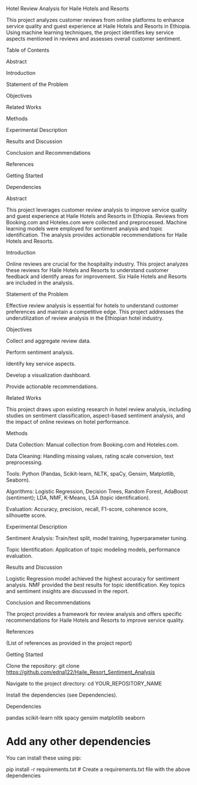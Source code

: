 Hotel Review Analysis for Haile Hotels and Resorts

This project analyzes customer reviews from online platforms to enhance service quality and guest experience at Haile Hotels and Resorts in Ethiopia. Using machine learning techniques, the project identifies key service aspects mentioned in reviews and assesses overall customer sentiment.

Table of Contents

Abstract

Introduction

Statement of the Problem

Objectives

Related Works

Methods

Experimental Description

Results and Discussion

Conclusion and Recommendations

References

Getting Started

Dependencies


Abstract

This project leverages customer review analysis to improve service quality and guest experience at Haile Hotels and Resorts in Ethiopia. Reviews from Booking.com and Hoteles.com were collected and preprocessed. Machine learning models were employed for sentiment analysis and topic identification. The analysis provides actionable recommendations for Haile Hotels and Resorts.

Introduction

Online reviews are crucial for the hospitality industry. This project analyzes these reviews for Haile Hotels and Resorts to understand customer feedback and identify areas for improvement. Six Haile Hotels and Resorts are included in the analysis.

Statement of the Problem

Effective review analysis is essential for hotels to understand customer preferences and maintain a competitive edge. This project addresses the underutilization of review analysis in the Ethiopian hotel industry.

Objectives

Collect and aggregate review data.

Perform sentiment analysis.

Identify key service aspects.

Develop a visualization dashboard.

Provide actionable recommendations.

Related Works

This project draws upon existing research in hotel review analysis, including studies on sentiment classification, aspect-based sentiment analysis, and the impact of online reviews on hotel performance.

Methods

Data Collection: Manual collection from Booking.com and Hoteles.com.

Data Cleaning: Handling missing values, rating scale conversion, text preprocessing.

Tools: Python (Pandas, Scikit-learn, NLTK, spaCy, Gensim, Matplotlib, Seaborn).

Algorithms: Logistic Regression, Decision Trees, Random Forest, AdaBoost (sentiment); LDA, NMF, K-Means, LSA (topic identification).

Evaluation: Accuracy, precision, recall, F1-score, coherence score, silhouette score.

Experimental Description

Sentiment Analysis: Train/test split, model training, hyperparameter tuning.

Topic Identification: Application of topic modeling models, performance evaluation.

Results and Discussion

Logistic Regression model achieved the highest accuracy for sentiment analysis. NMF provided the best results for topic identification. Key topics and sentiment insights are discussed in the report.

Conclusion and Recommendations

The project provides a framework for review analysis and offers specific recommendations for Haile Hotels and Resorts to improve service quality.

References

(List of references as provided in the project report)

Getting Started

Clone the repository: git clone https://github.com/edna122/Haile_Resort_Sentiment_Analysis

Navigate to the project directory: cd YOUR_REPOSITORY_NAME

Install the dependencies (see Dependencies).

Dependencies

pandas
scikit-learn
nltk
spacy
gensim
matplotlib
seaborn
# Add any other dependencies

You can install these using pip:

pip install -r requirements.txt # Create a requirements.txt file with the above dependencies


